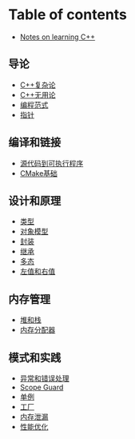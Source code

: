 # Table of contents

* [Notes on learning C++](README.md)

## 导论

* [C++复杂论](basic/why_difficult.md)
* [C++无用论](basic/why_cpp.md)
* [编程范式](basic/paradigm.md)
* [指针](basic/pointer.md)

## 编译和链接

* [源代码到可执行程序](compile_link/cpp_to_exe.md)
* [CMake基础](compile_link/cmake_cookbook.md)

## 设计和原理

* [类型](internals/types.md)
* [对象模型](internals/model.md)
* [封装](internals/encapsulation.md)
* [继承](internals/inheritance.md)
* [多态]()
* [左值和右值]()

## 内存管理

* [堆和栈](memory/unk.md)
* [内存分配器]()

## 模式和实践

* [异常和错误处理](design_pattern/exception.md)
* [Scope Guard](design_pattern/scope_guard.md)
* [单例]()
* [工厂]()
* [内存泄漏]()
* [性能优化]()
